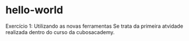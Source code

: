 # hello-world
Exercício 1: Utilizando as novas ferramentas
Se trata da primeira atvidade realizada dentro do curso da cubosacademy.
